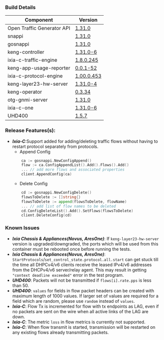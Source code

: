 ### Build Details

| Component                     | Version       |
|-------------------------------|---------------|
| Open Traffic Generator API    | [1.31.0](https://redocly.github.io/redoc/?url=https://raw.githubusercontent.com/open-traffic-generator/models/v1.31.0/artifacts/openapi.yaml)         |
| snappi                        | [1.31.0](https://pypi.org/project/snappi/1.31.0)        |
| gosnappi                      | [1.31.0](https://pkg.go.dev/github.com/open-traffic-generator/snappi/gosnappi@v1.31.0)        |
| keng-controller               | [1.31.0-6](https://github.com/orgs/open-traffic-generator/packages/container/package/keng-controller)    |
| ixia-c-traffic-engine         | [1.8.0.245](https://github.com/orgs/open-traffic-generator/packages/container/package/ixia-c-traffic-engine)       |
| keng-app-usage-reporter       | [0.0.1-52](https://github.com/orgs/open-traffic-generator/packages/container/package/keng-app-usage-reporter)      |
| ixia-c-protocol-engine        | [1.00.0.453](https://github.com/orgs/open-traffic-generator/packages/container/package/ixia-c-protocol-engine)    | 
| keng-layer23-hw-server        | [1.31.0-4](https://github.com/orgs/open-traffic-generator/packages/container/package/keng-layer23-hw-server)    |
| keng-operator                 | [0.3.34](https://github.com/orgs/open-traffic-generator/packages/container/package/keng-operator)        | 
| otg-gnmi-server               | [1.31.0](https://github.com/orgs/open-traffic-generator/packages/container/package/otg-gnmi-server)         |
| ixia-c-one                    | [1.31.0-6](https://github.com/orgs/open-traffic-generator/packages/container/package/ixia-c-one/)         |
| UHD400                        | [1.5.7](https://downloads.ixiacom.com/support/downloads_and_updates/public/UHD400/1.5/1.5.7/artifacts.tar)         |


### Release Features(s):
* <b><i>Ixia-C</i></b>:Support added for adding/deleting traffic flows without having to restart protocol separately from protocols.
    - Append Config​
    ```go
        ca := gosnappi.NewConfigAppend()​
        flow := ca.ConfigAppendList().Add().Flows().Add()​
        ... // add more flows and associated properties
        client.AppendConfig(ca)
    ```
    - Delete Config
    ```go
        cd := gosnappi.NewConfigDelete()​
        flowsToDelete := []string{}
        flowsToDelete := append(flowsToDelete, flowName)
        ...​ // add list of flow names to be deleted
        cd.ConfigDeleteList().Add().SetFlows(flowsToDelete)​
        client.DeleteConfig(cd)​
    ```

### Known Issues
* <b><i>Ixia Chassis & Appliances(Novus, AresOne)</i></b>: If `keng-layer23-hw-server` version is upgraded/downgraded, the ports which will be used from this container must be rebooted once before running the tests.
* <b><i>Ixia Chassis & Appliances(Novus, AresOne)</i></b>: `StartProtocols`/`set_control_state.protocol.all.start` can get stuck till the time all DHPCv4/v6 clients receive the leased IPv4/v6 addresses from the DHCPv4/v6 server/relay agent. This may result in getting `"context deadline exceeded"` error in the test program.
* <b><i>UHD400</i></b>: Packets will not be transmitted if `flows[i].rate.pps` is less than 50.
* <b><i>UHD400</i></b>: `values` for fields in flow packet headers can be created with maximum length of 1000 values. If larger set of values are required for a field which are random, please use `random` instead of `values`.
* <b><i>Ixia-C</i></b>: Flow Tx is incremented for flow with tx endpoints as LAG, even if no packets are sent on the wire when all active links of the LAG are down.
* <b><i>Ixia-C</i></b>: The metric `loss` in flow metrics is currently not supported.
* <b><i>Ixia-C</i></b>: When flow transmit is started, transmission will be restarted on any existing flows already transmitting packets. 